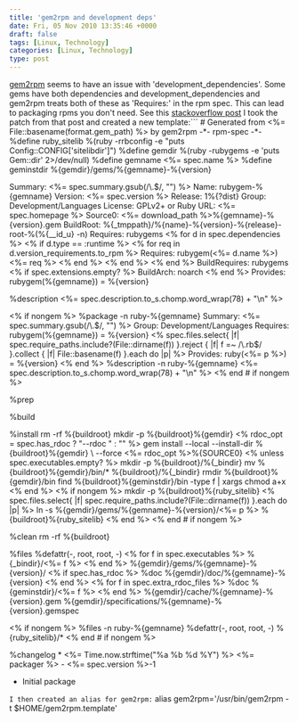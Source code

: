 ```yaml
---
title: 'gem2rpm and development deps'
date: Fri, 05 Nov 2010 13:35:46 +0000
draft: false
tags: [Linux, Technology]
categories: [Linux, Technology]
type: post
---
```


[gem2rpm](http://www.fooplanet.com/projects/gem2rpm/) seems to have an issue with 'development\_dependencies'. Some gems have both dependencies and development\_dependencies and gem2rpm treats both of these as 'Requires:' in the rpm spec. This can lead to packaging rpms you don't need. See this [stackoverflow post](http://stackoverflow.com/questions/2446817/gem2rpm-includes-all-dependencies-instead-of-including-only-runtime-dependencies) I took the patch from that post and created a new template:```
\# Generated from <%= File::basename(format.gem\_path) %> by gem2rpm -\*- rpm-spec -\*-
%define ruby\_sitelib %(ruby -rrbconfig -e "puts Config::CONFIG\['sitelibdir'\]")
%define gemdir %(ruby -rubygems -e 'puts Gem::dir' 2>/dev/null)
%define gemname <%= spec.name %>
%define geminstdir %{gemdir}/gems/%{gemname}-%{version}

Summary: <%= spec.summary.gsub(/\\.$/, "") %>
Name: rubygem-%{gemname}
Version: <%= spec.version %>
Release: 1%{?dist}
Group: Development/Languages
License: GPLv2+ or Ruby
URL: <%= spec.homepage %>
Source0: <%= download\_path %>%{gemname}-%{version}.gem
BuildRoot: %{\_tmppath}/%{name}-%{version}-%{release}-root-%(%{\_\_id\_u} -n)
Requires: rubygems
<% for d in spec.dependencies %>
<% if d.type == :runtime %>
<% for req in d.version\_requirements.to\_rpm %>
Requires: rubygem(<%= d.name %>) <%= req  %>
<% end %>
<% end %>
<% end %>
BuildRequires: rubygems
<% if spec.extensions.empty? %>
BuildArch: noarch
<% end %>
Provides: rubygem(%{gemname}) = %{version}

%description
<%= spec.description.to\_s.chomp.word\_wrap(78) + "\\n" %>

<% if nongem %>
%package -n ruby-%{gemname}
Summary: <%= spec.summary.gsub(/\\.$/, "") %>
Group: Development/Languages
Requires: rubygem(%{gemname}) = %{version}
<% spec.files.select{ |f| spec.require\_paths.include?(File::dirname(f)) }.reject { |f| f =~ /\\.rb$/ }.collect { |f| File::basename(f) }.each do |p| %>
Provides: ruby(<%= p %>) = %{version}
<% end %>
%description -n ruby-%{gemname}
<%= spec.description.to\_s.chomp.word\_wrap(78) + "\\n" %>
<% end # if nongem %>

%prep

%build

%install
rm -rf %{buildroot}
mkdir -p %{buildroot}%{gemdir}
<% rdoc\_opt = spec.has\_rdoc ? "--rdoc " : "" %>
gem install --local --install-dir %{buildroot}%{gemdir} \\
            --force <%= rdoc\_opt %>%{SOURCE0}
<% unless spec.executables.empty? %>
mkdir -p %{buildroot}/%{\_bindir}
mv %{buildroot}%{gemdir}/bin/\* %{buildroot}/%{\_bindir}
rmdir %{buildroot}%{gemdir}/bin
find %{buildroot}%{geminstdir}/bin -type f | xargs chmod a+x
<% end %>
<% if nongem %>
mkdir -p %{buildroot}%{ruby\_sitelib}
<% spec.files.select{ |f| spec.require\_paths.include?(File::dirname(f)) }.each do |p| %>
ln -s %{gemdir}/gems/%{gemname}-%{version}/<%= p %> %{buildroot}%{ruby\_sitelib}
<% end %>
<% end # if nongem %>

%clean
rm -rf %{buildroot}

%files
%defattr(-, root, root, -)
<% for f in spec.executables %>
%{\_bindir}/<%= f %>
<% end %>
%{gemdir}/gems/%{gemname}-%{version}/
<% if spec.has\_rdoc %>
%doc %{gemdir}/doc/%{gemname}-%{version}
<% end %>
<% for f in spec.extra\_rdoc\_files %>
%doc %{geminstdir}/<%= f %>
<% end %>
%{gemdir}/cache/%{gemname}-%{version}.gem
%{gemdir}/specifications/%{gemname}-%{version}.gemspec

<% if nongem %>
%files -n ruby-%{gemname}
%defattr(-, root, root, -)
%{ruby\_sitelib}/\*
<% end # if nongem %>

%changelog
\* <%= Time.now.strftime("%a %b %d %Y") %> <%= packager %> - <%= spec.version %>-1
- Initial package

```I then created an alias for gem2rpm:```
alias gem2rpm='/usr/bin/gem2rpm -t $HOME/gem2rpm.template'
```This bug caused me to almost package 20 gems for [buildr](http://buildr.apache.org). Using the above template I was able to reduce that to 5 since the rest were already in [Fedora](http://fedoraproject.org/get-fedora).